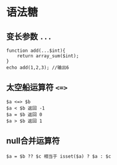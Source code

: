 # 语法糖
## 变长参数 `...`
    function add(...$int){
        return array_sum($int);
    }
    echo add(1,2,3); //输出6
## 太空船运算符 `<=>`
    $a <=> $b
    $a < $b 返回 -1
    $a = $b 返回 0
    $a > $b 返回 1
## null合并运算符
    $a = $b ?? $c 相当于 isset($a) ? $a : $c